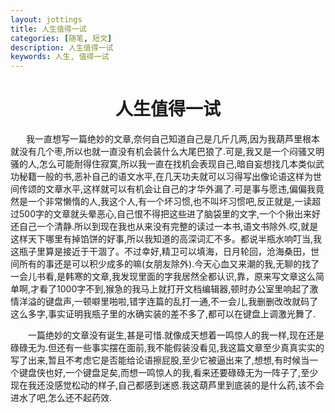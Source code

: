 ```yaml
---
layout: jottings
title: 人生值得一试
categories: [随笔, 短文]
description: 人生值得一试
keywords: 人生, 值得一试
---
```

# <center>人生值得一试</center>

&ensp;&ensp;&ensp;&nbsp;我一直想写一篇绝妙的文章,奈何自己知道自己是几斤几两,因为我葫芦里根本就没有几个枣,所以也就一直没有机会装什么大尾巴狼了.可是,我又是一个闷骚又明骚的人,怎么可能耐得住寂寞,所以我一直在找机会表现自己,暗自妄想找几本类似武功秘籍一般的书,恶补自己的语文水平,在几天功夫就可以习得写出像论语这样为世间传颂的文章水平,这样就可以有机会让自己的才华外漏了.可是事与愿违,偏偏我竟然是一个非常懒惰的人,我这个人,有一个坏习惯,也不叫坏习惯吧,反正就是,一读超过500字的文章就头晕恶心,自己恨不得把这些进了脑袋里的文字,一个个揪出来好还自己一个清静.所以到现在我也从来没有完整的读过一本书,语文书除外.哎,就是这样天下哪里有掉馅饼的好事,所以我知道的高深词汇不多。都说半瓶水响叮当,我这瓶子里算是接近于干涸了。不过幸好,精卫可以填海，日月轮回，沧海桑田，世间所有的事还是可以积少成多的嘛(女朋友除外).今天心血又来潮的我,无聊的找了一会儿书看,是韩寒的文章,我发现里面的字我居然全都认识,靠，原来写文章这么简单啊,才看了1000字不到,猴急的我马上就打开文档编辑器,顿时办公室里响起了激情洋溢的键盘声,一顿噼里啪啦,错字连篇的乱打一通,不一会儿,我删删改改就码了这么多字,事实证明我瓶子里的水确实装的差不多了,都可以在键盘上调激光舞了. 

&ensp;&ensp;&ensp;&ensp;一篇绝妙的文章没有诞生,甚是可惜.就像成天想着一鸣惊人的我一样,现在还是碌碌无为.但还有一些事实摆在面前,我不能假装没看见,我这篇文章至少真真实实的写了出来,暂且不考虑它是否能给论语擦屁股,至少它被逼出来了,想想,有时候当一个键盘侠也好,一个键盘足矣,而想一鸣惊人的我,看来还要碌碌无为一阵子了,至少现在我还没感觉松动的样子,自己都感到迷惑.我这葫芦里到底装的是什么药,该不会进水了吧,怎么还不起药效.